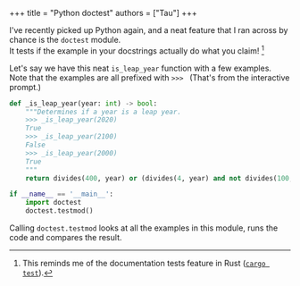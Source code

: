 +++
title = "Python doctest"
authors = ["Tau"]
+++

I've recently picked up Python again, and a neat feature that I ran across by chance is
the `doctest` module. \
It tests if the example in your docstrings actually do what you claim! [^1]

Let's say we have this neat `is_leap_year` function with a few examples. \
Note that the examples are all prefixed with `>>> ` (That's from the interactive prompt.)

```python
def _is_leap_year(year: int) -> bool:
    """Determines if a year is a leap year.
    >>> _is_leap_year(2020)
    True
    >>> _is_leap_year(2100)
    False
    >>> _is_leap_year(2000)
    True
    """
    return divides(400, year) or (divides(4, year) and not divides(100, year))

if __name__ == '__main__':
    import doctest
    doctest.testmod()
```

Calling `doctest.testmod` looks at all the examples in this module, runs the code and compares the result.


[^1]: This reminds me of the documentation tests feature in Rust ([`cargo test`](https://doc.rust-lang.org/cargo/commands/cargo-test.html)).
